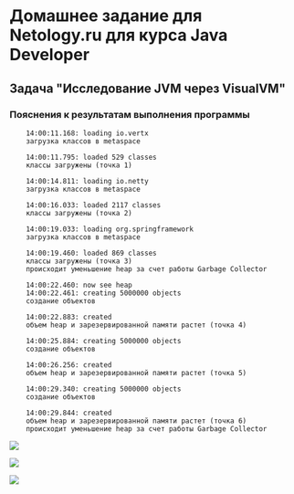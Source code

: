 # Домашнее задание для Netology.ru для курса Java Developer   

## Задача "Исследование JVM через VisualVM"

### Пояснения к результатам выполнения программы

        14:00:11.168: loading io.vertx
        загрузка классов в metaspace

        14:00:11.795: loaded 529 classes
        классы загружены (точка 1)

        14:00:14.811: loading io.netty
        загрузка классов в metaspace

        14:00:16.033: loaded 2117 classes
        классы загружены (точка 2)

        14:00:19.033: loading org.springframework
        загрузка классов в metaspace

        14:00:19.460: loaded 869 classes
        классы загружены (точка 3)
        происходит уменьшение heap за счет работы Garbage Collector

        14:00:22.460: now see heap
        14:00:22.461: creating 5000000 objects
        создание объектов

        14:00:22.883: created
        объем heap и зарезервированной памяти растет (точка 4)

        14:00:25.884: creating 5000000 objects
        создание объектов

        14:00:26.256: created
        объем heap и зарезервированной памяти растет (точка 5)

        14:00:29.340: creating 5000000 objects
        создание объектов

        14:00:29.844: created
        объем heap и зарезервированной памяти растет (точка 6)
        происходит уменьшение heap за счет работы Garbage Collector

<img src="file:///C:/Users/Nina/Downloads/heap.jpg" />

![](C:\Users\Nina\Downloads\heap.jpg)

![](C:\Users\Nina\Downloads\metaspace.jpg)
